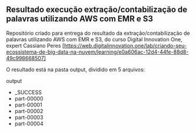 ## Resultado execução extração/contabilização de palavras utilizando AWS com EMR e S3

Repositório criado para entrega do resultado da extração/contabilização de palavras utilizando AWS com EMR e S3, do curso Digital Innovation One, expert Cassiano Peres [https://web.digitalinnovation.one/lab/criando-seu-ecossistema-de-big-data-na-nuvem/learning/e0a606ac-12d4-44fe-88d8-49c998668507]

O resultado está na pasta output, dividido em 5 arquivos:

output
- _SUCCESS
- part-00000
- part-00001
- part-00002
- part-00003
- part-00004


